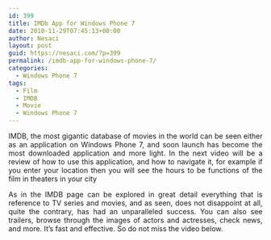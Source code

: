 ```yaml
---
id: 399
title: IMDb App for Windows Phone 7
date: 2010-11-29T07:45:13+00:00
author: Nesaci
layout: post
guid: https://nesaci.com/?p=399
permalink: /imdb-app-for-windows-phone-7/
categories:
  - Windows Phone 7
tags:
  - Film
  - IMDB
  - Movie
  - Windows Phone 7
---
```

<p style="text-align: justify;">
  IMDB, the most gigantic database of movies in the world can be seen either as an application on Windows Phone 7, and soon launch has become the most downloaded application and more light. In the next video will be a review of how to use this application, and how to navigate it, for example if you enter your location then you will see the hours to be functions of the film in theaters in your city
</p>

<p style="text-align: justify;">
  As in the IMDB page can be explored in great detail everything that is reference to TV series and movies, and as seen, does not disappoint at all, quite the contrary, has had an unparalleled success. You can also see trailers, browse through the images of actors and actresses, check news, and more. It&#8217;s fast and effective. So do not miss the video below.
</p>